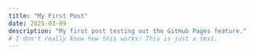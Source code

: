 ```yaml
---
title: "My First Post"
date: 2025-03-09
description: "My first post testing out the GitHub Pages feature."
# I don't really know how this works! This is just a test.
---
```

